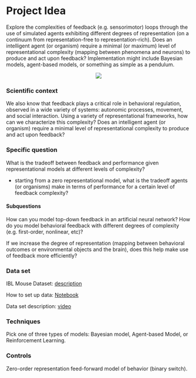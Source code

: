 # Project Idea
Explore the complexities of feedback (e.g. sensorimotor) loops through the use of simulated agents exhibiting different degrees of representation (on a continuum from representation-free to representation-rich). Does an intelligent agent (or organism) require a minimal (or maximum) level of representational complexity (mapping between phenomena and neurons) to produce and act upon feedback? Implementation might include Bayesian models, agent-based models, or something as simple as a pendulum.

<p align="center">
  <img src="https://github.com/Orthogonal-Research-Lab/Neuromatch-Academy/blob/master/Epistemological%20Directory/Bayesian%20Thinking/Tutorial/Slide8.png"><BR>
</p>

### Scientific context 
 We also know that feedback plays a critical role in behavioral regulation, observed in a wide variety of systems: autonomic processes, movement, and social interaction. Using a variety of representational frameworks, how can we characterize this complexity? Does an intelligent agent (or organism) require a minimal level of representational complexity to produce and act upon feedback? 


### Specific question
What is the tradeoff between feedback and performance given representational models at different levels of complexity?

* starting from a zero representational model, what is the tradeoff agents (or organisms) make in terms of performance for a certain level of feedback complexity? 


#### Subquestions
How can you model top-down feedback in an artificial neural network? How do you model behavioral feedback with different degrees of complexity (e.g. first-order, nonlinear, etc)?

If we increase the degree of representation (mapping between behavioral outcomes or environmental objects and the brain), does this help make use of feedback more efficiently? 


### Data set
IBL Mouse Dataset: [description](https://data.internationalbrainlab.org/)

How to set up data: [Notebook](https://github.com/Orthogonal-Research-Lab/Neuromatch-Academy/blob/master/Complexity%20of%20Feedback%20Loops/how-to-set-up-data.ipynb)

Data set description: [video](https://www.youtube.com/watch?v=NofrFH8FRZU)


### Techniques
Pick one of three types of models: Bayesian model, Agent-based Model, or Reinforcement Learning.


### Controls
Zero-order representation feed-forward model of behavior (binary switch).

